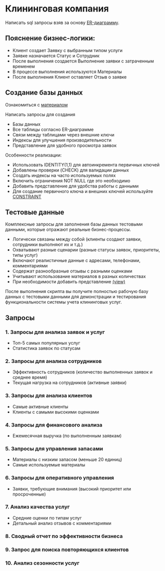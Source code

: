 # Клининговая компания


Написать sql запросы взяв за основу [ER-диаграмму](../../demo/er_test2.md).


## Пояснение бизнес-логики:
- Клиент создает Заявку с выбранным типом услуги
- Заявке назначается Статус и Сотрудник
- После выполнения создается Выполнение заявки с затраченным временем
- В процессе выполнения используются Материалы
- После выполнения Клиент оставляет Отзыв о заявке


## Создание базы данных 
Ознакомиться с [материалом](https://github.com/goryachkinama/db-practice/blob/main/src/Lab0.md)

Написать запросы для создания
- Базы данных
- Все таблицы согласно ER-диаграмме
- Связи между таблицами через внешние ключи
- Индексы для улучшения производительности
- Представление для удобного просмотра заявок

Особенности реализации:
- Использовать IDENTITY(1,1) для автоинкремента первичных ключей
- Добавлены проверки (CHECK) для валидации данных
- Создать индексы на часто используемых полях
- Включить ограничения NOT NULL где это необходимо
- Добавить представление для удобства работы с данными
- Для создание первичного ключа и внешних ключей используйте [CONSTRAINT](https://github.com/goryachkinama/db-practice/blob/main/src/Lab0.md)



## Тестовые данные
Комплексные запросы для заполнения базы данных тестовыми данными, которые отражают реальные бизнес-процессы.

- Логически связаны между собой (клиенты создают заявки, сотрудники выполняют их и т.д.)
- Охватывают разные сценарии (разные статусы заявок, приоритеты, типы услуг)
- Включают реалистичные данные с адресами, телефонами, комментариями
- Содержат разнообразные отзывы с разными оценками
- Учитывают использование материалов в разных количествах
- При необходимости добавить представление [(view)](https://github.com/goryachkinama/db-practice/blob/main/src/Lab_view.md)

После выполнения скрипта вы получите полностью рабочую базу данных с тестовыми данными для демонстрации и тестирования функциональности системы учета клининговых услуг.


## Запросы

### 1. Запросы для анализа заявок и услуг
- Топ-5 самых популярных услуг
- Статистика заявок по статусам

### 2. Запросы для анализа сотрудников
- Эффективность сотрудников (количество выполненных заявок и среднее время)
- Текущая нагрузка на сотрудников (активные заявки)

### 3. Запросы для анализа клиентов
- Самые активные клиенты
- Клиенты с самыми высокими оценками

### 4. Запросы для финансового анализа
- Ежемесячная выручка (по выполненным заявкам)

### 5. Запросы для управления запасами
- Материалы с низким запасом (меньше 20 единиц)
- Самые используемые материалы

### 6. Запросы для оперативного управления
- Заявки, требующие внимания (высокий приоритет или просроченные)

### 7. Анализ качества услуг
- Средние оценки по типам услуг
- Детальный анализ отзывов с комментариями

### 8. Сводный отчет по эффективности бизнеса

### 9. Запрос для поиска повторяющихся клиентов

### 10. Анализ сезонности услуг
